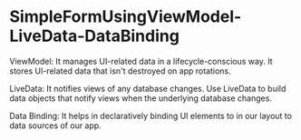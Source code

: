 # SimpleFormUsingViewModel-LiveData-DataBinding

ViewModel: It manages UI-related data in a lifecycle-conscious way. It stores UI-related data that isn't destroyed on app rotations.

LiveData: It notifies views of any database changes. Use LiveData to build data objects that notify views when the underlying database changes.

Data Binding: It helps in declaratively binding UI elements to in our layout to data sources of our app.
